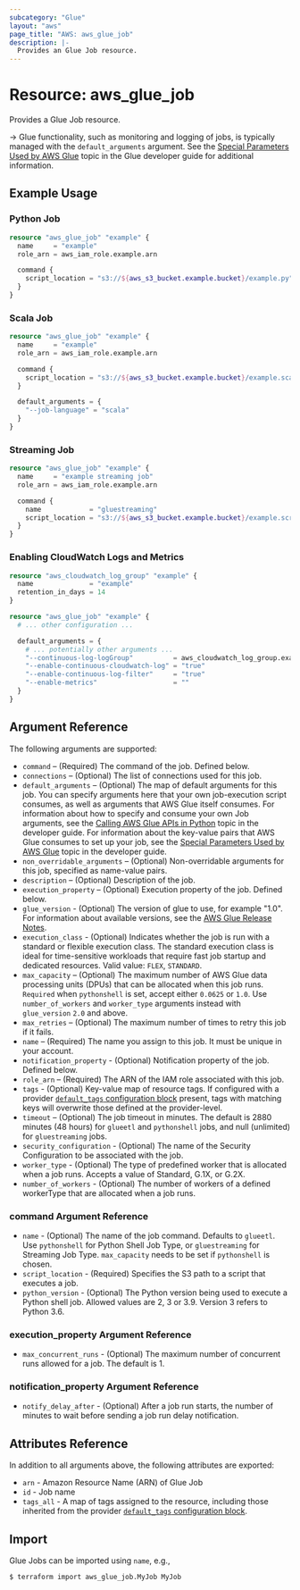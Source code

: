 ```yaml
---
subcategory: "Glue"
layout: "aws"
page_title: "AWS: aws_glue_job"
description: |-
  Provides an Glue Job resource.
---
```


# Resource: aws_glue_job

Provides a Glue Job resource.

-> Glue functionality, such as monitoring and logging of jobs, is typically managed with the `default_arguments` argument. See the [Special Parameters Used by AWS Glue](https://docs.aws.amazon.com/glue/latest/dg/aws-glue-programming-etl-glue-arguments.html) topic in the Glue developer guide for additional information.

## Example Usage

### Python Job

```terraform
resource "aws_glue_job" "example" {
  name     = "example"
  role_arn = aws_iam_role.example.arn

  command {
    script_location = "s3://${aws_s3_bucket.example.bucket}/example.py"
  }
}
```

### Scala Job

```terraform
resource "aws_glue_job" "example" {
  name     = "example"
  role_arn = aws_iam_role.example.arn

  command {
    script_location = "s3://${aws_s3_bucket.example.bucket}/example.scala"
  }

  default_arguments = {
    "--job-language" = "scala"
  }
}
```

### Streaming Job

```terraform
resource "aws_glue_job" "example" {
  name     = "example streaming job"
  role_arn = aws_iam_role.example.arn

  command {
    name            = "gluestreaming"
    script_location = "s3://${aws_s3_bucket.example.bucket}/example.script"
  }
}
```

### Enabling CloudWatch Logs and Metrics

```terraform
resource "aws_cloudwatch_log_group" "example" {
  name              = "example"
  retention_in_days = 14
}

resource "aws_glue_job" "example" {
  # ... other configuration ...

  default_arguments = {
    # ... potentially other arguments ...
    "--continuous-log-logGroup"          = aws_cloudwatch_log_group.example.name
    "--enable-continuous-cloudwatch-log" = "true"
    "--enable-continuous-log-filter"     = "true"
    "--enable-metrics"                   = ""
  }
}
```

## Argument Reference

The following arguments are supported:

* `command` – (Required) The command of the job. Defined below.
* `connections` – (Optional) The list of connections used for this job.
* `default_arguments` – (Optional) The map of default arguments for this job. You can specify arguments here that your own job-execution script consumes, as well as arguments that AWS Glue itself consumes. For information about how to specify and consume your own Job arguments, see the [Calling AWS Glue APIs in Python](http://docs.aws.amazon.com/glue/latest/dg/aws-glue-programming-python-calling.html) topic in the developer guide. For information about the key-value pairs that AWS Glue consumes to set up your job, see the [Special Parameters Used by AWS Glue](http://docs.aws.amazon.com/glue/latest/dg/aws-glue-programming-python-glue-arguments.html) topic in the developer guide.
* `non_overridable_arguments` – (Optional) Non-overridable arguments for this job, specified as name-value pairs.
* `description` – (Optional) Description of the job.
* `execution_property` – (Optional) Execution property of the job. Defined below.
* `glue_version` - (Optional) The version of glue to use, for example "1.0". For information about available versions, see the [AWS Glue Release Notes](https://docs.aws.amazon.com/glue/latest/dg/release-notes.html).
* `execution_class` - (Optional) Indicates whether the job is run with a standard or flexible execution class. The standard execution class is ideal for time-sensitive workloads that require fast job startup and dedicated resources. Valid value: `FLEX`, `STANDARD`.
* `max_capacity` – (Optional) The maximum number of AWS Glue data processing units (DPUs) that can be allocated when this job runs. `Required` when `pythonshell` is set, accept either `0.0625` or `1.0`. Use `number_of_workers` and `worker_type` arguments instead with `glue_version` `2.0` and above.
* `max_retries` – (Optional) The maximum number of times to retry this job if it fails.
* `name` – (Required) The name you assign to this job. It must be unique in your account.
* `notification_property` - (Optional) Notification property of the job. Defined below.
* `role_arn` – (Required) The ARN of the IAM role associated with this job.
* `tags` - (Optional) Key-value map of resource tags. If configured with a provider [`default_tags` configuration block](https://registry.terraform.io/providers/hashicorp/aws/latest/docs#default_tags-configuration-block) present, tags with matching keys will overwrite those defined at the provider-level.
* `timeout` – (Optional) The job timeout in minutes. The default is 2880 minutes (48 hours) for `glueetl` and `pythonshell` jobs, and null (unlimited) for `gluestreaming` jobs.
* `security_configuration` - (Optional) The name of the Security Configuration to be associated with the job.
* `worker_type` - (Optional) The type of predefined worker that is allocated when a job runs. Accepts a value of Standard, G.1X, or G.2X.
* `number_of_workers` - (Optional) The number of workers of a defined workerType that are allocated when a job runs.

### command Argument Reference

* `name` - (Optional) The name of the job command. Defaults to `glueetl`. Use `pythonshell` for Python Shell Job Type, or `gluestreaming` for Streaming Job Type. `max_capacity` needs to be set if `pythonshell` is chosen.
* `script_location` - (Required) Specifies the S3 path to a script that executes a job.
* `python_version` - (Optional) The Python version being used to execute a Python shell job. Allowed values are 2, 3 or 3.9. Version 3 refers to Python 3.6.

### execution_property Argument Reference

* `max_concurrent_runs` - (Optional) The maximum number of concurrent runs allowed for a job. The default is 1.

### notification_property Argument Reference

* `notify_delay_after` - (Optional) After a job run starts, the number of minutes to wait before sending a job run delay notification.

## Attributes Reference

In addition to all arguments above, the following attributes are exported:

* `arn` - Amazon Resource Name (ARN) of Glue Job
* `id` - Job name
* `tags_all` - A map of tags assigned to the resource, including those inherited from the provider [`default_tags` configuration block](https://registry.terraform.io/providers/hashicorp/aws/latest/docs#default_tags-configuration-block).

## Import

Glue Jobs can be imported using `name`, e.g.,

```
$ terraform import aws_glue_job.MyJob MyJob
```
